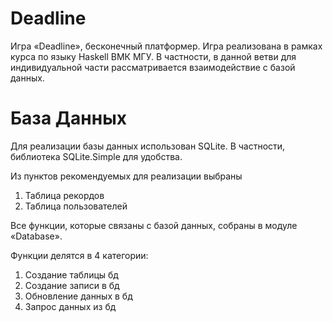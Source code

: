 # Deadline
Игра «Deadline», бесконечный платформер. Игра реализована в рамках курса по языку Haskell ВМК МГУ. В частности, в данной ветви для индивидуальной части рассматривается взаимодействие с базой данных.

# База Данных
Для реализации базы данных использован SQLite. В частности, библиотека SQLite.Simple для удобства. 

Из пунктов рекомендуемых для реализации выбраны 

1) Таблица рекордов 
2) Таблица пользователей

Все функции, которые связаны с базой данных, собраны в модуле «Database».

Функции делятся в 4 категории:

1) Создание таблицы бд
2) Создание записи в бд
3) Обновление данных в бд
4) Запрос данных из бд
